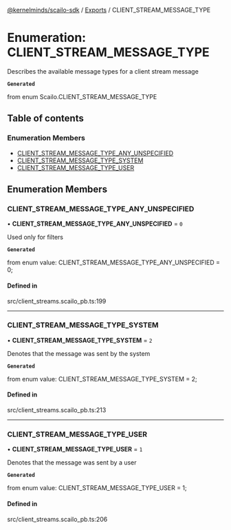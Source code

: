 [@kernelminds/scailo-sdk](../README.md) / [Exports](../modules.md) / CLIENT\_STREAM\_MESSAGE\_TYPE

# Enumeration: CLIENT\_STREAM\_MESSAGE\_TYPE

Describes the available message types for a client stream message

**`Generated`**

from enum Scailo.CLIENT_STREAM_MESSAGE_TYPE

## Table of contents

### Enumeration Members

- [CLIENT\_STREAM\_MESSAGE\_TYPE\_ANY\_UNSPECIFIED](CLIENT_STREAM_MESSAGE_TYPE.md#client_stream_message_type_any_unspecified)
- [CLIENT\_STREAM\_MESSAGE\_TYPE\_SYSTEM](CLIENT_STREAM_MESSAGE_TYPE.md#client_stream_message_type_system)
- [CLIENT\_STREAM\_MESSAGE\_TYPE\_USER](CLIENT_STREAM_MESSAGE_TYPE.md#client_stream_message_type_user)

## Enumeration Members

### CLIENT\_STREAM\_MESSAGE\_TYPE\_ANY\_UNSPECIFIED

• **CLIENT\_STREAM\_MESSAGE\_TYPE\_ANY\_UNSPECIFIED** = ``0``

Used only for filters

**`Generated`**

from enum value: CLIENT_STREAM_MESSAGE_TYPE_ANY_UNSPECIFIED = 0;

#### Defined in

src/client_streams.scailo_pb.ts:199

___

### CLIENT\_STREAM\_MESSAGE\_TYPE\_SYSTEM

• **CLIENT\_STREAM\_MESSAGE\_TYPE\_SYSTEM** = ``2``

Denotes that the message was sent by the system

**`Generated`**

from enum value: CLIENT_STREAM_MESSAGE_TYPE_SYSTEM = 2;

#### Defined in

src/client_streams.scailo_pb.ts:213

___

### CLIENT\_STREAM\_MESSAGE\_TYPE\_USER

• **CLIENT\_STREAM\_MESSAGE\_TYPE\_USER** = ``1``

Denotes that the message was sent by a user

**`Generated`**

from enum value: CLIENT_STREAM_MESSAGE_TYPE_USER = 1;

#### Defined in

src/client_streams.scailo_pb.ts:206

